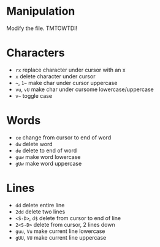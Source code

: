 # Manipulation
Modify the file. TMTOWTDI!

# Characters
* `rx` replace character under cursor with an x
* `x` delete character under cursor
* `~`, `1~` make char under cursor uppercase
* `vu`, `vU` make char under cursome lowercase/uppercase
* `v~` toggle case

# Words
* `ce` change from cursor to end of word
* `dw` delete word
* `de` delete to end of word
* `guw` make word lowercase
* `gUw` make word uppercase

# Lines
* `dd` delete entire line
* `2dd` delete two lines
* `<S-D>`, `d$` delete from cursor to end of line
* `2<S-D>` delete from cursor, 2 lines down
* `guu`, `Vu` make current line lowercase
* `gUU`, `VU` make current line uppercase
